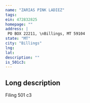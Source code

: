 ```yaml
---
name: "ZARIAS PINK LADIEZ"
tags:
ein: 472832825
homepage: ""
address: |
 PO BOX 22211, \nBillings, MT 59104
state: "MT"
city: "Billings"
lng: 
lat: 
description: ""
is_501c3: 
---
```


## Long description

Filing 501 c3
